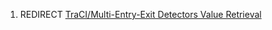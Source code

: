 1.  REDIRECT [TraCI/Multi-Entry-Exit Detectors Value
    Retrieval](../../TraCI/Multi-Entry-Exit_Detectors_Value_Retrieval.md)

